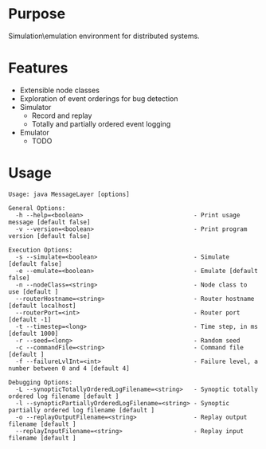 # Purpose

Simulation\emulation environment for distributed systems.

# Features

* Extensible node classes
* Exploration of event orderings for bug detection
* Simulator
  * Record and replay
  * Totally and partially ordered event logging
* Emulator
  * TODO

# Usage

    Usage: java MessageLayer [options]
    
    General Options:
      -h --help=<boolean>                               - Print usage message [default false]
      -v --version=<boolean>                            - Print program version [default false]
    
    Execution Options:
      -s --simulate=<boolean>                           - Simulate [default false]
      -e --emulate=<boolean>                            - Emulate [default false]
      -n --nodeClass=<string>                           - Node class to use [default ]
      --routerHostname=<string>                         - Router hostname [default localhost]
      --routerPort=<int>                                - Router port [default -1]
      -t --timestep=<long>                              - Time step, in ms [default 1000]
      -r --seed=<long>                                  - Random seed
      -c --commandFile=<string>                         - Command file [default ]
      -f --failureLvlInt=<int>                          - Failure level, a number between 0 and 4 [default 4]
    
    Debugging Options:
      -L --synopticTotallyOrderedLogFilename=<string>   - Synoptic totally ordered log filename [default ]
      -l --synopticPartiallyOrderedLogFilename=<string> - Synoptic partially ordered log filename [default ]
      -o --replayOutputFilename=<string>                - Replay output filename [default ]
      --replayInputFilename=<string>                    - Replay input filename [default ]
